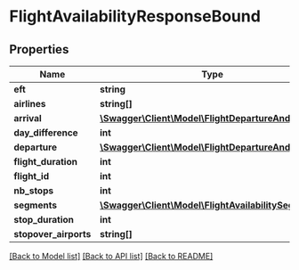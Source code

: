 # FlightAvailabilityResponseBound

## Properties
Name | Type | Description | Notes
------------ | ------------- | ------------- | -------------
**eft** | **string** |  | [optional] 
**airlines** | **string[]** |  | [optional] 
**arrival** | [**\Swagger\Client\Model\FlightDepartureAndArrivale**](FlightDepartureAndArrivale.md) |  | [optional] 
**day_difference** | **int** |  | [optional] 
**departure** | [**\Swagger\Client\Model\FlightDepartureAndArrivale**](FlightDepartureAndArrivale.md) |  | [optional] 
**flight_duration** | **int** |  | [optional] 
**flight_id** | **int** |  | [optional] 
**nb_stops** | **int** |  | [optional] 
**segments** | [**\Swagger\Client\Model\FlightAvailabilitySegment[]**](FlightAvailabilitySegment.md) |  | [optional] 
**stop_duration** | **int** |  | [optional] 
**stopover_airports** | **string[]** |  | [optional] 

[[Back to Model list]](../../README.md#documentation-for-models) [[Back to API list]](../../README.md#documentation-for-api-endpoints) [[Back to README]](../../README.md)

